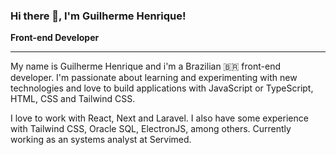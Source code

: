 ### Hi there 👋, I'm Guilherme Henrique!

<strong>Front-end Developer</strong>

<hr />

My name is Guilherme Henrique and i'm a Brazilian 🇧🇷 front-end developer. I'm passionate about learning and experimenting with new technologies and love to build applications with JavaScript or TypeScript, HTML, CSS and Tailwind CSS.

I love to work with React, Next and Laravel. I also have some experience with Tailwind CSS, Oracle SQL, ElectronJS, among others. Currently working as an systems analyst at Servimed.
